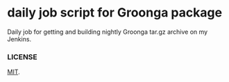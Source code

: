 daily job script for Groonga package
===

Daily job for getting and building nightly Groonga tar.gz archive on my Jenkins.

### LICENSE

[MIT](LICENSE).
